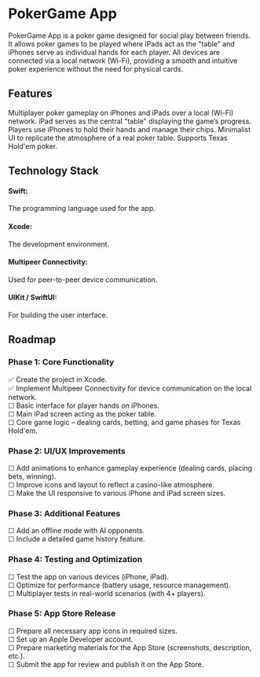 # PokerGame App
PokerGame App is a poker game designed for social play between friends. It allows poker games to be played where iPads act as the "table" and iPhones serve as individual hands for each player. All devices are connected via a local network (Wi-Fi), providing a smooth and intuitive poker experience without the need for physical cards.

## Features
Multiplayer poker gameplay on iPhones and iPads over a local (Wi-Fi) network.
iPad serves as the central "table" displaying the game’s progress.
Players use iPhones to hold their hands and manage their chips.
Minimalist UI to replicate the atmosphere of a real poker table.
Supports Texas Hold'em poker.

## Technology Stack
#### Swift:
The programming language used for the app.
#### Xcode:
The development environment.
#### Multipeer Connectivity:
Used for peer-to-peer device communication.
#### UIKit / SwiftUI:
For building the user interface.
## Roadmap
### Phase 1: Core Functionality
✅ Create the project in Xcode.\
✅ Implement Multipeer Connectivity for device communication on the local network.\
☐ Basic interface for player hands on iPhones.\
☐ Main iPad screen acting as the poker table.\
☐ Core game logic – dealing cards, betting, and game phases for Texas Hold'em.
### Phase 2: UI/UX Improvements
☐ Add animations to enhance gameplay experience (dealing cards, placing bets, winning).\
☐ Improve icons and layout to reflect a casino-like atmosphere.\
☐ Make the UI responsive to various iPhone and iPad screen sizes.
### Phase 3: Additional Features
☐ Add an offline mode with AI opponents.\
☐ Include a detailed game history feature.
### Phase 4: Testing and Optimization
☐ Test the app on various devices (iPhone, iPad).\
☐ Optimize for performance (battery usage, resource management).\
☐ Multiplayer tests in real-world scenarios (with 4+ players).
### Phase 5: App Store Release
☐ Prepare all necessary app icons in required sizes.\
☐ Set up an Apple Developer account.\
☐ Prepare marketing materials for the App Store (screenshots, description, etc.).\
☐ Submit the app for review and publish it on the App Store.
